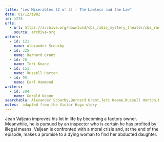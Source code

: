 ```yaml
---
title: "Les Miserables (2 of 5) - The Lawless and the Law"
date: 01/12/1982
id: 1276
urls: 
  - url: https://archive.org/download/cbs_radio_mystery_theater/cbs_radio_mystery_theater-1251-1300.zip/cbs_radio_mystery_theater-1251-1300%2Fcbsrmt_1276_les_miserables_2_the_lawless_and_the_law.mp3
    source: archive-org
actors:  
  - id: 121
    name: Alexander Scourby  
  - id: 325
    name: Bernard Grant  
  - id: 26
    name: Teri Keane  
  - id: 151
    name: Russell Horton  
  - id: 95
    name: Earl Hammond
writers:  
  - id: 284
    name: Gerald Keane
searchable: Alexander Scourby,Bernard Grant,Teri Keane,Russell Horton,Earl Hammond Gerald Keane
notes:  adapted from the Victor Hugo story
---
```

Jean Valjean improves his lot in life by becoming a factory owner. Meanwhile, he is pursued by an inspector who is certain he has profited by illegal means. Valjean is confronted with a moral crisis and, at the end of the episode, makes a promise to a dying woman to find her abducted daughter.